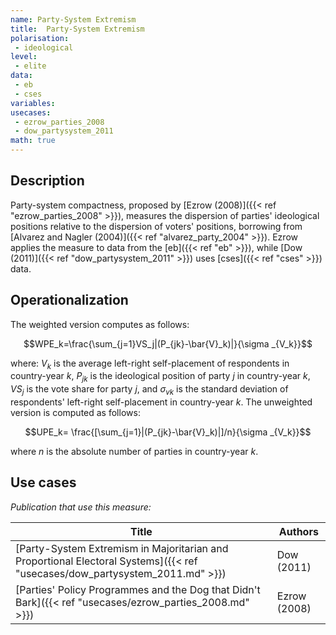 ```yaml
---
name: Party-System Extremism
title:  Party-System Extremism
polarisation:
 - ideological
level: 
 - elite
data: 
 - eb
 - cses
variables: 
usecases: 
 - ezrow_parties_2008
 - dow_partysystem_2011
math: true
---
```

## Description
Party-system compactness, proposed by [Ezrow (2008)]({{< ref "ezrow_parties_2008" >}}), measures the dispersion of parties' ideological positions relative to the dispersion of voters' positions, borrowing from [Alvarez and Nagler (2004)]({{< ref "alvarez_party_2004" >}}). Ezrow applies the measure to data from the [eb]({{< ref "eb" >}}), while [Dow (2011)]({{< ref "dow_partysystem_2011" >}}) uses [cses]({{< ref "cses" >}}) data.

## Operationalization 
The weighted version computes as follows:

$$WPE_k=\frac{\sum_{j=1}VS_j|(P_{jk}-\bar{V}_k)|}{\sigma _{V_k}}$$

where: $V_k$ is the average left-right self-placement of respondents in country-year $k$, $P_{jk}$ is the ideological position of party $j$ in country-year $k$, $VS_j$ is the vote share for party $j$, and $\sigma_{vk}$ is the standard deviation of respondents' left-right self-placement in country-year $k$.
The unweighted version is computed as follows:

$$UPE_k= \frac{[\sum_{j=1}|(P_{jk}-\bar{V}_k)|]/n}{\sigma _{V_k}}$$

where $n$ is the absolute number of parties in country-year $k$.

## Use cases
_Publication that use this measure:_

| Title                                                                                                           | Authors      |
| --------------------------------------------------------------------------------------------------------------- | ------------ |
| [Party-System Extremism in Majoritarian and Proportional Electoral Systems]({{< ref "usecases/dow_partysystem_2011.md" >}}) | Dow (2011)   |
| [Parties' Policy Programmes and the Dog that Didn't Bark]({{< ref "usecases/ezrow_parties_2008.md" >}})                     | Ezrow (2008) |


